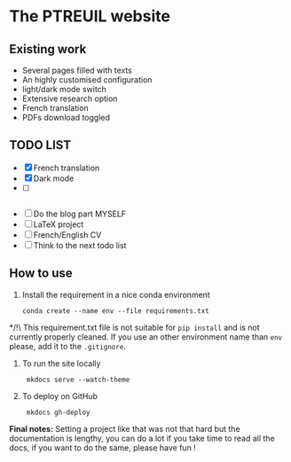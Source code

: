 # The PTREUIL website

## Existing work

* Several pages filled with texts
* An highly customised configuration
* light/dark mode switch
* Extensive research option
* French translation
* PDFs download toggled

## TODO LIST

* [x] French translation
* [x] Dark mode
* [ ] ~~~Blog~~~ ``IMPOSSIBLE WITH THE CURRENT TRANSLATION SYSTEM``
* [ ] Do the blog part MYSELF
* [ ] LaTeX project
* [ ] French/English CV
* [ ] Think to the next todo list

## How to use

1. Install the requirement in a nice conda environment

       conda create --name env --file requirements.txt

*/!\ This requirement.txt file is not suitable for ``pip install`` and is not currently properly cleaned. If you use an other environment name than ``env`` please, add it to the ``.gitignore``.

1. To run the site locally

        mkdocs serve --watch-theme 

2. To deploy on GitHub

        mkdocs gh-deploy


**Final notes:** Setting a project like that was not that hard but the documentation is lengthy, you can do a lot if you take time to read all the docs, if you want to do the same, please have fun !